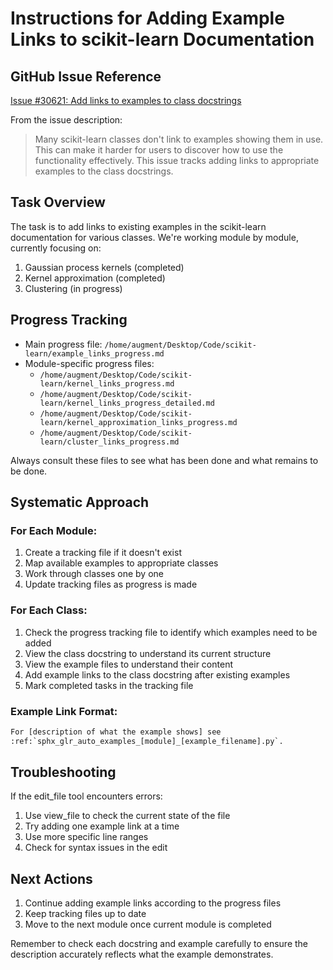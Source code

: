 # Instructions for Adding Example Links to scikit-learn Documentation

## GitHub Issue Reference
[Issue #30621: Add links to examples to class docstrings](https://github.com/scikit-learn/scikit-learn/issues/30621)

From the issue description:
> Many scikit-learn classes don't link to examples showing them in use. This can make it harder for users to discover how to use the functionality effectively. This issue tracks adding links to appropriate examples to the class docstrings.

## Task Overview
The task is to add links to existing examples in the scikit-learn documentation for various classes. We're working module by module, currently focusing on:
1. Gaussian process kernels (completed)
2. Kernel approximation (completed)
3. Clustering (in progress)

## Progress Tracking
- Main progress file: `/home/augment/Desktop/Code/scikit-learn/example_links_progress.md`
- Module-specific progress files:
  - `/home/augment/Desktop/Code/scikit-learn/kernel_links_progress.md`
  - `/home/augment/Desktop/Code/scikit-learn/kernel_links_progress_detailed.md`
  - `/home/augment/Desktop/Code/scikit-learn/kernel_approximation_links_progress.md`
  - `/home/augment/Desktop/Code/scikit-learn/cluster_links_progress.md`

Always consult these files to see what has been done and what remains to be done.

## Systematic Approach

### For Each Module:
1. Create a tracking file if it doesn't exist
2. Map available examples to appropriate classes
3. Work through classes one by one
4. Update tracking files as progress is made

### For Each Class:
1. Check the progress tracking file to identify which examples need to be added
2. View the class docstring to understand its current structure
3. View the example files to understand their content
4. Add example links to the class docstring after existing examples
5. Mark completed tasks in the tracking file

### Example Link Format:
```python
For [description of what the example shows] see
:ref:`sphx_glr_auto_examples_[module]_[example_filename].py`.
```

## Troubleshooting
If the edit_file tool encounters errors:
1. Use view_file to check the current state of the file
2. Try adding one example link at a time
3. Use more specific line ranges
4. Check for syntax issues in the edit

## Next Actions
1. Continue adding example links according to the progress files
2. Keep tracking files up to date
3. Move to the next module once current module is completed

Remember to check each docstring and example carefully to ensure the description accurately reflects what the example demonstrates.
